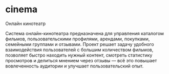 # cinema
Онлайн кинотеатр

Система онлайн-кинотеатра предназначена для управления каталогом фильмов, пользовательскими профилями, арендами, покупками, семейными группами и отзывами. Проект решает задачу удобного взаимодействия пользователей с большим количеством фильмов, позволяет быстро находить нужный контент, смотреть статистику просмотров и делиться мнением через отзывы — всё это повышает вовлеченность аудитории и улучшает пользовательский опыт.
